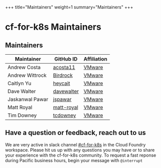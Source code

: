 +++
title="Maintainers"
weight=1
summary="Maintainers"
+++

# cf-for-k8s Maintainers
## Maintainers

| Maintainer | GitHub ID | Affiliation |
| --------------- | --------- | ----------- |
| Andrew Costa | [acosta11](https://github.com/acosta11) | [VMware](https://www.github.com/vmware/) |
| Andrew Wittrock | [Birdrock](https://github.com/Birdrock) | [VMware](https://www.github.com/vmware/) |
| Caitlyn Yu | [heycait](https://github.com/heycait) | [VMware](https://www.github.com/vmware/) |
| Dave Walter | [davewalter](https://github.com/davewalter) | [VMware](https://www.github.com/vmware/) |
| Jaskanwal Pawar | [jspawar](https://github.com/jspawar) | [VMware](https://www.github.com/vmware/) |
| Matt Royal | [matt-royal](https://github.com/matt-royal) | [VMware](https://www.github.com/vmware/) |
| Tim Downey | [tcdowney](https://github.com/tcdowney) | [VMware](https://www.github.com/vmware/) |

## Have a question or feedback, reach out to us

We are very active in slack channel [#cf-for-k8s](https://cloudfoundry.slack.com/archives/CH9LF6V1P) in the Cloud Foundry workspace. Please hit us up with any questions you may have or to share your experience with the cf-for-k8s community. To request a fast reponse during Pacific business hours, begin your message with `@interrupt`
